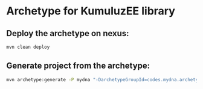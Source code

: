 # Archetype for KumuluzEE library

## Deploy the archetype on nexus:
```bash
mvn clean deploy
```

## Generate project from the archetype:
```bash
mvn archetype:generate -P mydna "-DarchetypeGroupId=codes.mydna.archetype" "-DarchetypeArtifactId=lib" "-DarchetypeVersion=1.0.0-SNAPSHOT" "-DgroupId=codes.mydna" "-DartifactId=new-lib" "-Dversion=1.0.0-SNAPSHOT"
```